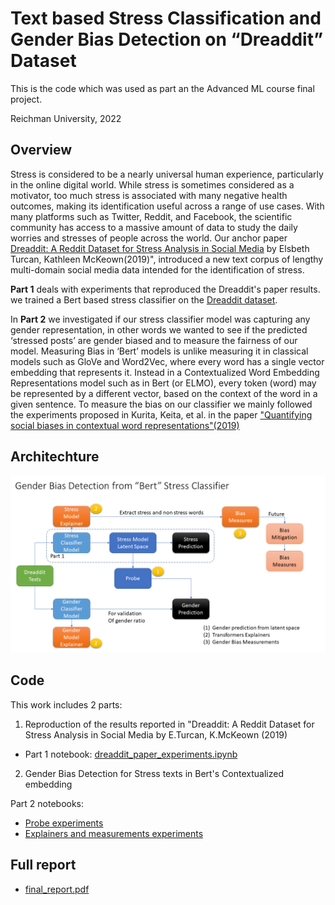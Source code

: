 # Text based Stress Classification and Gender Bias Detection on “Dreaddit” Dataset

This is the code which was used as part an the Advanced ML course final project.

Reichman University, 2022

## Overview
Stress is considered to be a nearly universal human experience, particularly in the online digital world. While stress is sometimes considered as a motivator, too much stress is associated with many negative health outcomes, making its identification useful across a range of use cases. With many platforms such as Twitter, Reddit, and Facebook, the scientific community has access to a massive amount of data to study the daily worries and stresses of people across the world. Our anchor paper [Dreaddit: A Reddit Dataset for Stress Analysis in Social Media](https://arxiv.org/pdf/1911.00133.pdf) by Elsbeth Turcan, Kathleen McKeown(2019)", introduced a new text corpus of lengthy multi-domain social media data intended for the identification of stress.

**Part 1** deals with experiments that reproduced the Dreaddit's paper results. we trained a Bert based stress classifier on the [Dreaddit dataset](https://www.kaggle.com/datasets/ruchi798/stress-analysis-in-social-media).

In **Part 2** we investigated if our stress classifier model was capturing any gender representation, in other words we wanted to see if the predicted ‘stressed posts’ are gender biased and to measure the fairness of our model.
Measuring Bias in ‘Bert’ models is unlike measuring it in classical models such as GloVe and Word2Vec, where every word has a single vector embedding that represents it. Instead in a Contextualized Word Embedding Representations model such as in Bert (or ELMO), every token (word) may be represented by a different vector, based on the context of the word in a given sentence.
To measure the bias on our classifier we mainly followed the experiments proposed in Kurita, Keita, et al. in the paper  ["Quantifying social biases in contextual word representations"(2019)](https://homes.cs.washington.edu/~yuliats/papers/bias_in_bert.pdf)

## Architechture
<img src='Gender_Bias_Detection_from_Stress_Model_Latent_Space.png' width="700"></img>

## Code

This work includes 2 parts:

1. Reproduction of the results reported in "Dreaddit: A Reddit Dataset for Stress Analysis in Social Media by E.Turcan, K.McKeown (2019)
- Part 1 notebook: [dreaddit_paper_experiments.ipynb](https://github.com/lleviraz/bert-gender-bias/blob/main/dreaddit_paper_experiments.ipynb)

2. Gender Bias Detection for Stress texts in Bert's Contextualized embedding

Part 2 notebooks: 
- [Probe experiments](https://github.com/lleviraz/bert-gender-bias/blob/main/bert_gender_stress_bias_2B.ipynb)
- [Explainers and measurements experiments](https://github.com/lleviraz/bert-gender-bias/blob/main/bert_gender_stress_bias.ipynb)


## Full report 

- [final_report.pdf](https://github.com/lleviraz/bert-gender-bias/blob/main/final_report.pdf)



